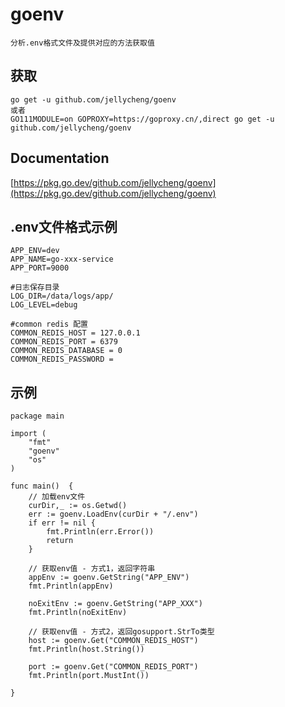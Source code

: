 # goenv
```
分析.env格式文件及提供对应的方法获取值
```

## 获取
```
go get -u github.com/jellycheng/goenv
或者
GO111MODULE=on GOPROXY=https://goproxy.cn/,direct go get -u github.com/jellycheng/goenv

```

## Documentation
[https://pkg.go.dev/github.com/jellycheng/goenv](https://pkg.go.dev/github.com/jellycheng/goenv)

## .env文件格式示例
```
APP_ENV=dev
APP_NAME=go-xxx-service
APP_PORT=9000

#日志保存目录
LOG_DIR=/data/logs/app/
LOG_LEVEL=debug

#common redis 配置
COMMON_REDIS_HOST = 127.0.0.1
COMMON_REDIS_PORT = 6379
COMMON_REDIS_DATABASE = 0
COMMON_REDIS_PASSWORD =

```

## 示例
```
package main

import (
	"fmt"
	"goenv"
	"os"
)

func main()  {
    // 加载env文件
    curDir,_ := os.Getwd()
    err := goenv.LoadEnv(curDir + "/.env")
    if err != nil {
        fmt.Println(err.Error())
        return
    }
    
    // 获取env值 - 方式1，返回字符串
    appEnv := goenv.GetString("APP_ENV")
    fmt.Println(appEnv)
    
    noExitEnv := goenv.GetString("APP_XXX")
    fmt.Println(noExitEnv)
    
    // 获取env值 - 方式2，返回gosupport.StrTo类型
    host := goenv.Get("COMMON_REDIS_HOST")
    fmt.Println(host.String())
    
    port := goenv.Get("COMMON_REDIS_PORT")
    fmt.Println(port.MustInt())

}

```
